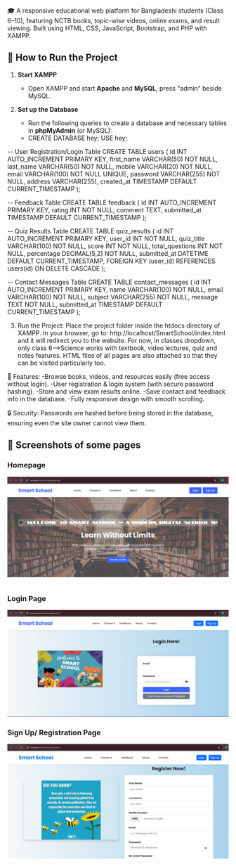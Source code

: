 🎓 A responsive educational web platform for Bangladeshi students (Class 6–10), featuring NCTB books, topic-wise videos, online exams, and result viewing. Built using HTML, CSS, JavaScript, Bootstrap, and PHP with XAMPP.
## 🚀 How to Run the Project

1. **Start XAMPP**  
   - Open XAMPP and start **Apache** and **MySQL**, press "admin" beside MySQL.

2. **Set up the Database**   
   - Run the following queries to create a database and necessary tables in **phpMyAdmin** (or MySQL):
   - CREATE DATABASE hey;
USE hey;

-- User Registration/Login Table
CREATE TABLE users (
    id INT AUTO_INCREMENT PRIMARY KEY,
    first_name VARCHAR(50) NOT NULL,
    last_name VARCHAR(50) NOT NULL,
    mobile VARCHAR(20) NOT NULL,
    email VARCHAR(100) NOT NULL UNIQUE,
    password VARCHAR(255) NOT NULL,
    address VARCHAR(255),
    created_at TIMESTAMP DEFAULT CURRENT_TIMESTAMP
);

-- Feedback Table
CREATE TABLE feedback (
    id INT AUTO_INCREMENT PRIMARY KEY,
    rating INT NOT NULL,
    comment TEXT,
    submitted_at TIMESTAMP DEFAULT CURRENT_TIMESTAMP
);

-- Quiz Results Table
CREATE TABLE quiz_results (
    id INT AUTO_INCREMENT PRIMARY KEY,
    user_id INT NOT NULL,
    quiz_title VARCHAR(100) NOT NULL,
    score INT NOT NULL,
    total_questions INT NOT NULL,
    percentage DECIMAL(5,2) NOT NULL,
    submitted_at DATETIME DEFAULT CURRENT_TIMESTAMP,
    FOREIGN KEY (user_id) REFERENCES users(id) ON DELETE CASCADE
);

-- Contact Messages Table
CREATE TABLE contact_messages (
  id INT AUTO_INCREMENT PRIMARY KEY,
  name VARCHAR(100) NOT NULL,
  email VARCHAR(100) NOT NULL,
  subject VARCHAR(255) NOT NULL,
  message TEXT NOT NULL,
  submitted_at TIMESTAMP DEFAULT CURRENT_TIMESTAMP
);

3. Run the Project:
Place the project folder inside the htdocs directory of XAMPP.
In your browser, go to: http://localhost/SmartSchool/index.html  and it will redirect you to the website. For now, in classes dropdown, only class 6-->Science works with textbook, video lectures, quiz and notes
features. HTML files of all pages are also attached so that they can be visited particularly too.

🎯 Features:
-Browse books, videos, and resources easily (free access without login).
-User registration & login system (with secure password hashing).
-Store and view exam results online.
-Save contact and feedback info in the database.
-Fully responsive design with smooth scrolling.

🔒 Security:
Passwords are hashed before being stored in the database, ensuring even the site owner cannot view them.

## 📸 Screenshots of some pages
### Homepage
![Homepage](Screenshots/homepage.png)

### Login Page
![Login Page](Screenshots/login.png)

### Sign Up/ Registration Page
![Sign Up Page](Screenshots/reg.png)


 
